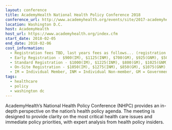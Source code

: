 ```yaml
---
layout: conference
title: AcademyHealth National Health Policy Conference 2018
conference_url: http://www.academyhealth.org/events/site/2017-academyhealth-national-health-policy-conference
location: Washington D.C.
host: AcademyHealth
host_url: https://www.academyhealth.org/index.cfm
start_date: 2018-02-05
end_date: 2018-02-06
cost_information:
  - Registration fees TBD, last years fees as follows... (registration opens Oct 2017)
  - Early Registration - $900(IM), $1125(INM), $700(GM), $925(GNM), $500(F), $300(S) (through 12/29/15)
  - Standard Registration - $1000(IM), $1225(INM), $800(GM), $1025(GNM), $600(F), $400(S) (through 1/30/16)
  - On-Site Registration - $1050(IM), $1275(INM), $850(GM), $1075(GNM), $650(F), $450(S)
  - IM = Individual Member, INM = Individual Non-member, GM = Government Member, GNM = Government Non-member, F = Fellow/New Professional, S = Student
tags:
  - healthcare
  - policy
  - washington dc
---
```


AcademyHealth’s National Health Policy Conference (NHPC) provides an in-depth perspective on the nation’s health policy agenda. The meeting is designed to provide clarity on the most critical health care issues and immediate policy priorities, with expert analysis from health policy insiders.
